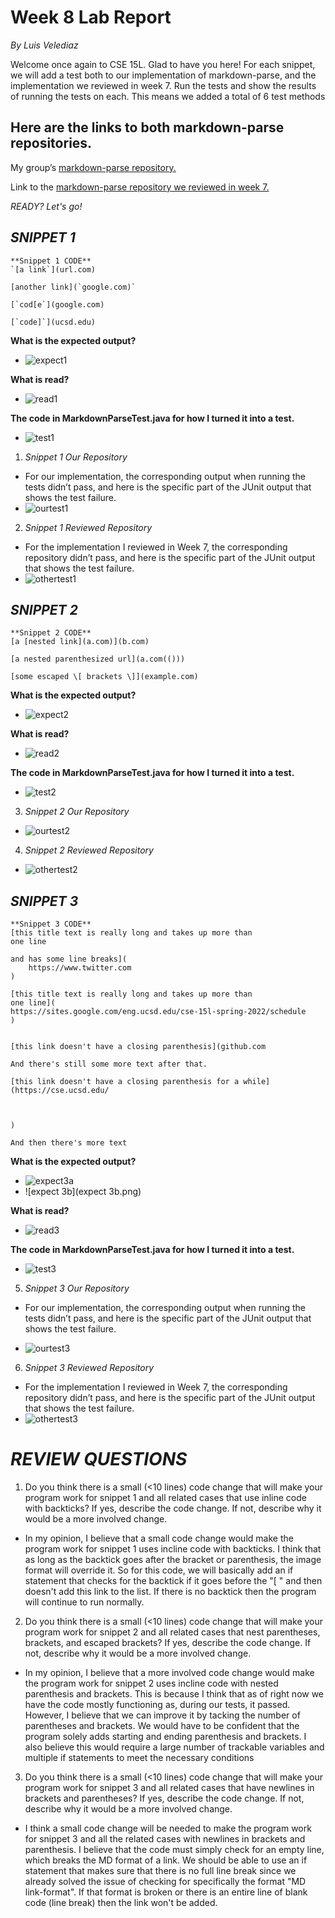 # Week 8 Lab Report
*By Luis Velediaz*

Welcome once again to CSE 15L. Glad to have you here! For each snippet, we will add a test both to our implementation of markdown-parse, and the implementation we reviewed in week 7. Run the tests and show the results of running the tests on each. This means we added a total of 6 test methods 


## **Here are the links to both markdown-parse repositories.**

My group’s [markdown-parse repository.](https://github.com/bchoUCSD/markdown-parser)

Link to the [markdown-parse repository we reviewed in week 7.](https://github.com/KristinEbu/markdown-parser)

*READY? Let's go!*

## ***SNIPPET 1***

```
**Snippet 1 CODE**
`[a link`](url.com)

[another link](`google.com)`

[`cod[e`](google.com)

[`code]`](ucsd.edu)
```


**What is the expected output?** 
- ![expect1](expect1.png)

**What is read?**
- ![read1](read1.png)

**The code in MarkdownParseTest.java for how I turned it into a test.**
- ![test1](test1.png)


1) *Snippet 1 Our Repository*
- For our implementation, the corresponding output when running the tests didn’t pass, and here is the specific part of the JUnit output that shows the test failure.
-  ![ourtest1](ourtest1.png)


2) *Snippet 1 Reviewed Repository*
- For the implementation I reviewed in Week 7, the corresponding repository didn’t pass, and here is the specific part of the JUnit output that shows the test failure.
- ![othertest1](othertest1.png)


## ***SNIPPET 2***
```
**Snippet 2 CODE**
[a [nested link](a.com)](b.com)

[a nested parenthesized url](a.com(()))

[some escaped \[ brackets \]](example.com)
```


**What is the expected output?** 
- ![expect2](produce2.png)

**What is read?**
- ![read2](read2.png)


**The code in MarkdownParseTest.java for how I turned it into a test.**
- ![test2](test2.png)

3) *Snippet 2 Our Repository*
- ![ourtest2](ourtest2.png)


4) *Snippet 2 Reviewed Repository*
- ![othertest2](othertest2.png)

## ***SNIPPET 3***

```
**Snippet 3 CODE**
[this title text is really long and takes up more than 
one line

and has some line breaks](
    https://www.twitter.com
)

[this title text is really long and takes up more than 
one line](
https://sites.google.com/eng.ucsd.edu/cse-15l-spring-2022/schedule
)


[this link doesn't have a closing parenthesis](github.com

And there's still some more text after that.

[this link doesn't have a closing parenthesis for a while](https://cse.ucsd.edu/



)

And then there's more text
```

**What is the expected output?** 
- ![expect3a](expect3a.png)
- ![expect 3b](expect 3b.png)

**What is read?**
- ![read3](read3.png)

**The code in MarkdownParseTest.java for how I turned it into a test.**
- ![test3](test3.png)

5) *Snippet 3 Our Repository*
- For our implementation, the corresponding output when running the tests didn’t pass, and here is the specific part of the JUnit output that shows the test failure.

-  ![ourtest3](ourtest3.png)


6) *Snippet 3 Reviewed Repository*
- For the implementation I reviewed in Week 7, the corresponding repository didn’t pass, and here is the specific part of the JUnit output that shows the test failure.
- ![othertest3](othertest3.png)


# ***REVIEW QUESTIONS***
1) Do you think there is a small (<10 lines) code change that will make your program work for snippet 1 and all related cases that use inline code with backticks? If yes, describe the code change. If not, describe why it would be a more involved change.

- In my opinion, I believe that a small code change would make the program work for snippet 1 uses incline code with backticks. I think that as long as the backtick goes after the bracket or parenthesis, the image format will override it. So for this code, we will basically add an if statement that checks for the backtick if it goes before the "[ " and then doesn't add this link to the list. If there is no backtick then the program will continue to run normally. 



2) Do you think there is a small (<10 lines) code change that will make your program work for snippet 2 and all related cases that nest parentheses, brackets, and escaped brackets? If yes, describe the code change. If not, describe why it would be a more involved change.

- In my opinion, I believe that a more involved code change would make the program work for snippet 2 uses incline code with nested parenthesis and brackets. This is because I think that as of right now we have the code mostly functioning as, during our tests, it passed. However, I believe that we can improve it by tacking the number of parentheses and brackets. We would have to be confident that the program solely adds starting and ending parenthesis and brackets. I also believe this would require a large number of trackable variables and multiple if statements to meet the necessary conditions
 

3) Do you think there is a small (<10 lines) code change that will make your program work for snippet 3 and all related cases that have newlines in brackets and parentheses? If yes, describe the code change. If not, describe why it would be a more involved change.

- I think a small code change will be needed to make the program work for snippet 3 and all the related cases with newlines in brackets and parenthesis. I believe that the code must simply check for an empty line, which breaks the MD format of a link. We should be able to use an if statement that makes sure that there is no full line break since we already solved the issue of checking for specifically the format "MD link-format". If that format is broken or there is an entire line of blank code (line break) then the link won't be added.
